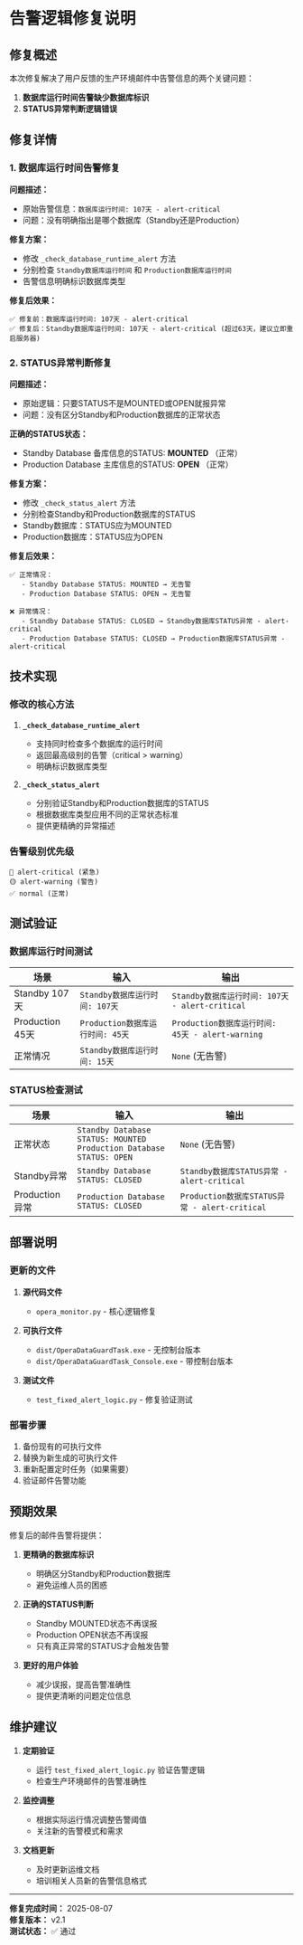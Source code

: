 # 告警逻辑修复说明

## 修复概述

本次修复解决了用户反馈的生产环境邮件中告警信息的两个关键问题：

1. **数据库运行时间告警缺少数据库标识**
2. **STATUS异常判断逻辑错误**

## 修复详情

### 1. 数据库运行时间告警修复

**问题描述：**
- 原始告警信息：`数据库运行时间: 107天 - alert-critical`
- 问题：没有明确指出是哪个数据库（Standby还是Production）

**修复方案：**
- 修改 `_check_database_runtime_alert` 方法
- 分别检查 `Standby数据库运行时间` 和 `Production数据库运行时间`
- 告警信息明确标识数据库类型

**修复后效果：**
```
✅ 修复前：数据库运行时间: 107天 - alert-critical
✅ 修复后：Standby数据库运行时间: 107天 - alert-critical (超过63天，建议立即重启服务器)
```

### 2. STATUS异常判断修复

**问题描述：**
- 原始逻辑：只要STATUS不是MOUNTED或OPEN就报异常
- 问题：没有区分Standby和Production数据库的正常状态

**正确的STATUS状态：**
- Standby Database 备库信息的STATUS: **MOUNTED** （正常）
- Production Database 主库信息的STATUS: **OPEN** （正常）

**修复方案：**
- 修改 `_check_status_alert` 方法
- 分别检查Standby和Production数据库的STATUS
- Standby数据库：STATUS应为MOUNTED
- Production数据库：STATUS应为OPEN

**修复后效果：**
```
✅ 正常情况：
   - Standby Database STATUS: MOUNTED → 无告警
   - Production Database STATUS: OPEN → 无告警

❌ 异常情况：
   - Standby Database STATUS: CLOSED → Standby数据库STATUS异常 - alert-critical
   - Production Database STATUS: CLOSED → Production数据库STATUS异常 - alert-critical
```

## 技术实现

### 修改的核心方法

1. **`_check_database_runtime_alert`**
   - 支持同时检查多个数据库的运行时间
   - 返回最高级别的告警（critical > warning）
   - 明确标识数据库类型

2. **`_check_status_alert`**
   - 分别验证Standby和Production数据库的STATUS
   - 根据数据库类型应用不同的正常状态标准
   - 提供更精确的异常描述

### 告警级别优先级

```
🔴 alert-critical (紧急)
🟡 alert-warning (警告)
✅ normal (正常)
```

## 测试验证

### 数据库运行时间测试

| 场景 | 输入 | 输出 |
|------|------|------|
| Standby 107天 | `Standby数据库运行时间: 107天` | `Standby数据库运行时间: 107天 - alert-critical` |
| Production 45天 | `Production数据库运行时间: 45天` | `Production数据库运行时间: 45天 - alert-warning` |
| 正常情况 | `Standby数据库运行时间: 15天` | `None` (无告警) |

### STATUS检查测试

| 场景 | 输入 | 输出 |
|------|------|------|
| 正常状态 | `Standby Database STATUS: MOUNTED`<br>`Production Database STATUS: OPEN` | `None` (无告警) |
| Standby异常 | `Standby Database STATUS: CLOSED` | `Standby数据库STATUS异常 - alert-critical` |
| Production异常 | `Production Database STATUS: CLOSED` | `Production数据库STATUS异常 - alert-critical` |

## 部署说明

### 更新的文件

1. **源代码文件**
   - `opera_monitor.py` - 核心逻辑修复

2. **可执行文件**
   - `dist/OperaDataGuardTask.exe` - 无控制台版本
   - `dist/OperaDataGuardTask_Console.exe` - 带控制台版本

3. **测试文件**
   - `test_fixed_alert_logic.py` - 修复验证测试

### 部署步骤

1. 备份现有的可执行文件
2. 替换为新生成的可执行文件
3. 重新配置定时任务（如果需要）
4. 验证邮件告警功能

## 预期效果

修复后的邮件告警将提供：

1. **更精确的数据库标识**
   - 明确区分Standby和Production数据库
   - 避免运维人员的困惑

2. **正确的STATUS判断**
   - Standby MOUNTED状态不再误报
   - Production OPEN状态不再误报
   - 只有真正异常的STATUS才会触发告警

3. **更好的用户体验**
   - 减少误报，提高告警准确性
   - 提供更清晰的问题定位信息

## 维护建议

1. **定期验证**
   - 运行 `test_fixed_alert_logic.py` 验证告警逻辑
   - 检查生产环境邮件的告警准确性

2. **监控调整**
   - 根据实际运行情况调整告警阈值
   - 关注新的告警模式和需求

3. **文档更新**
   - 及时更新运维文档
   - 培训相关人员新的告警信息格式

---

**修复完成时间：** 2025-08-07  
**修复版本：** v2.1  
**测试状态：** ✅ 通过